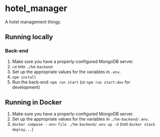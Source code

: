 # hotel_manager
A hotel management thingy.

## Running locally 
### Back-end
1. Make sure you have a properly-configured MongoDB server.
2. `cd` into `./hm-backend` 
2. Set up the appropriate values for the variables in `.env`. 
3. `npm install` 
4. Run the back-end: `npm run start` (or `npm run start:dev` for development)

## Running in Docker
1. Make sure you have a properly-configured MongoDB server.
2. Set up the appropriate values for the variables in `./hm-backend/.env`. 
3. `docker compose --env-file ./hm-backend/.env up -d` (not `docker stack deploy...`)

